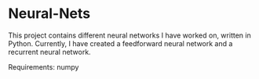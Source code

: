# Neural-Nets

This project contains different neural networks I have worked on, written in Python.
Currently, I have created a feedforward neural network and a recurrent neural network.

Requirements:
numpy
